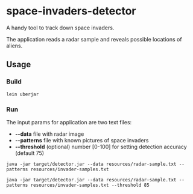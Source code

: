 # space-invaders-detector

A handy tool to track down space invaders.

The application reads a radar sample and reveals possible locations of aliens.

## Usage

### Build

```shell
lein uberjar
```

### Run

The input params for application are two text files:
* **--data**        file with radar image
* **--patterns**    file with known pictures of space invaders
* **--threshold**   (optional) number [0-100] for setting detection accuracy (default 75)

```shell
java -jar target/detector.jar --data resources/radar-sample.txt --patterns resources/invader-samples.txt

java -jar target/detector.jar --data resources/radar-sample.txt --patterns resources/invader-samples.txt --threshold 85
```
